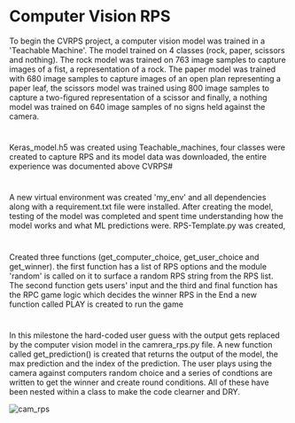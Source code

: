 # Computer Vision RPS
To begin the CVRPS project, a computer vision model was trained in a 'Teachable Machine'. The model trained on 4 classes (rock, paper, scissors and nothing). The rock model was trained on 763 image samples to capture images of a fist, a representation of a rock. The paper model was trained with 680 image samples to capture images of an open plan representing a paper leaf, the scissors model was trained using 800 image samples to capture a two-figured representation of a scissor and finally, a nothing model was trained on 640 image samples of no signs held against the camera.

# 
Keras_model.h5 was created using Teachable_machines, four classes were created to capture RPS and its model data was downloaded, the entire experience was documented above CVRPS# 

# 
A new virtual environment was created 'my_env' and all dependencies along with a requirement.txt file were installed. After creating the model, testing of the model was completed and spent time understanding how the model works and what ML predictions were. RPS-Template.py was created, 

# 
Created three functions (get_computer_choice, get_user_choice and get_winner). the first function has a list of RPS options and the module 'random' is called on it to surface a random RPS string from the RPS list. The second function gets users' input and the third and final function has the RPC game logic which decides the winner RPS in the End a new function called PLAY is created to run the game

# 
In this milestone the hard-coded user guess with the output gets replaced by the computer vision model in the camrera_rps.py file. A new function called get_prediction() is created that returns the output of the model, the max prediction and the index of the prediction. The user plays using the camera against computers random choice and a series of condtions are written to get the winner and create round conditions. All of these have been nested within a class to make the code clearner and DRY. 

![cam_rps](https://github.com/amyth-singh/computer-vision-rock-paper-scissors/assets/78929302/33645a1f-69d6-4a2d-8ec1-18f5c15c5cce)

